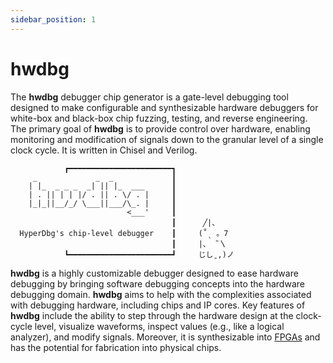 ```yaml
---
sidebar_position: 1
---
```


# hwdbg

The **hwdbg** debugger chip generator is a gate-level debugging tool designed to make configurable and synthesizable hardware debuggers for white-box and black-box chip fuzzing, testing, and reverse engineering. The primary goal of **hwdbg** is to provide control over hardware, enabling monitoring and modification of signals down to the granular level of a single clock cycle. It is written in Chisel and Verilog.

```
            ┏━━━━━━━━━━━━━━━━━━━━━━━┓
     _             _  _             ┃
    | |_  _ _ _  _| || |_  ___      ┃
    | . || | | |/ . || . \/ . |     ┃
    |_|_||__/_/ \___||___/\_. |     ┃
                          <___'     ┃
                                    ┃      ╱|、
  HyperDbg's chip-level debugger    ┃     (˚ˎ 。7
                                    ┃     |、 ˜〵
            ┗━━━━━━━━━━━━━━━━━━━━━━━┛     じしˍ,)ノ
```

**hwdbg** is a highly customizable debugger designed to ease hardware debugging by bringing software debugging concepts into the hardware debugging domain. **hwdbg** aims to help with the complexities associated with debugging hardware, including chips and IP cores. Key features of **hwdbg** include the ability to step through the hardware design at the clock-cycle level, visualize waveforms, inspect values (e.g., like a logical analyzer), and modify signals. Moreover, it is synthesizable into [FPGAs](https://github.com/HyperDbg/hwdbg-fpga) and has the potential for fabrication into physical chips.